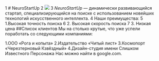 1 # NeuroStartUp
2 ![](https://netology-code.github.io/git-homeworks/introduction/assets/logo.png)
3 *NeuroStartUp* — динамически развивающийся стартап, специализирующийся на поиске с             использованием  новейших технологий искусственного интеллекта.
4 Наши преимущества:
5 1.Высокая точность поиска
6 2. Высокая скорость поиска
7 3. Низкая цена
##Список клиентов
Мы на столько крутые, что уже успели поработать со следующими компаниями:

1.ООО «Рога и копыта»
2.Издательство «Читый лист»
3.Космопорт «Черезтерновый Кзвёздный»
4.Дизайн-студия имени Слишком Известного Персонажа
Нас можно найти в google.com.